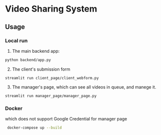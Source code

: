 # Video Sharing System

## Usage

### Local run
1. The main backend app:
```bash
python backend/app.py
```
2. The client's submission form
```bach
streamlit run client_page/client_webform.py
```
3. The manager's page, which can see all videos in queue, and manege  it.
```bash
streamlit run manager_page/manager_page.py

```


### Docker
which does not support Google Credential for manager page
```bash
 docker-compose up --build
```